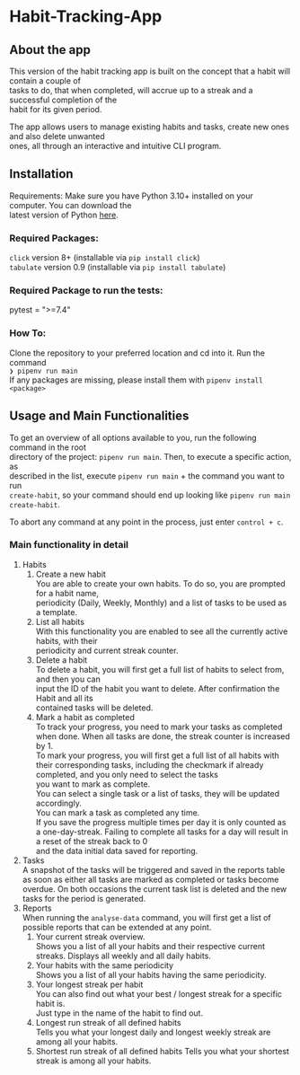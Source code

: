 # Habit-Tracking-App

## About the app

This version of the habit tracking app is built on the concept that a habit will contain a couple
of  
tasks to do, that when completed, will accrue up to a streak and a successful completion of the  
habit for its given period.

The app allows users to manage existing habits and tasks, create new ones and also delete unwanted  
ones, all through an interactive and intuitive CLI program.

## Installation

Requirements: Make sure you have Python 3.10+ installed on your computer. You can download the  
latest version of Python [here](https://www.python.org/downloads/).

### Required Packages:

```click``` version 8+ (installable via ```pip install click```)    
```tabulate``` version 0.9 (installable via ```pip install tabulate```)

### Required Package to run the tests:

pytest = ">=7.4"

### How To:
Clone the repository to your preferred location and cd into it. 
Run the command  
```❯ pipenv run main```  
If any packages are missing, please install them with ```pipenv install <package>```

## Usage and Main Functionalities

To get an overview of all options available to you, run the following command in the root   
directory of the project: ```pipenv run main```. Then, to execute a specific action, as   
described in the list, execute ```pipenv run main``` + the command you want to run   
```create-habit```, so your command should end up looking like ```pipenv run main   
create-habit```.

To abort any command at any point in the process, just enter ```control + c```.

### Main functionality in detail

1. Habits 
    1. Create a new habit    
       You are able to create your own habits. To do so, you are prompted for a habit name,  
       periodicity (Daily, Weekly, Monthly) and a list of tasks to be used as a template.
    2. List all habits    
       With this functionality you are enabled to see all the currently active habits, with their  
       periodicity and current streak counter.
    3. Delete a habit    
       To delete a habit, you will first get a full list of habits to select from, and then you
       can  
       input the ID of the habit you want to delete. After confirmation the Habit and all its  
       contained tasks will be deleted.
    4. Mark a habit as completed    
       To track your progress, you need to mark your tasks as completed when done.
       When all tasks are done, the streak counter is increased by 1.    
       To mark your progress, you will first get a full list of all habits with their
       corresponding tasks, including the checkmark if already completed, and you only need to
       select the tasks  
       you want to mark as complete.  
       You can select a single task or a list of tasks, they will be updated accordingly.   
       You can mark a task as completed any time.    	
       If you save the progress multiple times per day it is only counted as a one-day-streak.
       Failing to complete all tasks for a day will result in a reset of the streak back to 0  
       and the data initial data saved for reporting.
2. Tasks  
   A snapshot of the tasks will be triggered and saved in the reports table as soon as either all
   tasks are marked as completed or tasks become overdue.
   On both occasions the current task list is deleted and the new tasks for the period is generated.
3. Reports  
   When running the ```analyse-data``` command, you will first get a list of possible reports that
   can be extended at any point.
    1. Your current streak overview.  
       Shows you a list of all your habits and their respective current streaks.
       Displays all weekly and all daily habits.
    2. Your habits with the same periodicity  
       Shows you a list of all your habits having the same periodicity.
    3. Your longest streak per habit  
       You can also find out what your best / longest streak for a specific habit is.  
       Just type in the name of the habit to find out.
    4. Longest run streak of all defined habits  
       Tells you what your longest daily and longest weekly streak are among all your habits.
    5. Shortest run streak of all defined habits
       Tells you what your shortest streak is among all your habits.